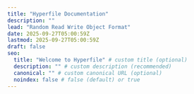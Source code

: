 ```yaml
---
title: "Hyperfile Documentation"
description: ""
lead: "Random Read Write Object Format"
date: 2025-09-27T05:00:59Z
lastmod: 2025-09-27T05:00:59Z
draft: false
seo:
  title: "Welcome to Hyperfile" # custom title (optional)
  description: "" # custom description (recommended)
  canonical: "" # custom canonical URL (optional)
  noindex: false # false (default) or true
---
```

